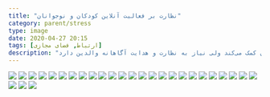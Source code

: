 ```yaml
---
title: "نظارت بر فعالیت آنلاین کودکان و نوجوانان"
category: parent/stress
type: image
date: 2020-04-27 20:15
tags: [ارتباط, فضای مجازی]
description: "فعالیت آنلاین به یادگیری روابط اجتماعی و سرگرم کردن کودکان و نوجوانان کمک می‌کند ولی نیاز به نظارت و هدایت آگاهانه والدین دارد"
---
```


![](../../static/images/teen-online-activity-1.webp)
![](../../static/images/teen-online-activity-2.webp)
![](../../static/images/teen-online-activity-3.webp)
![](../../static/images/teen-online-activity-4.webp)
![](../../static/images/teen-online-activity-5.webp)
![](../../static/images/teen-online-activity-6.webp)
![](../../static/images/teen-online-activity-7.webp)
![](../../static/images/teen-online-activity-8.webp)
![](../../static/images/teen-online-activity-9.webp)
![](../../static/images/teen-online-activity-10.webp)
![](../../static/images/teen-online-activity-11.webp)
![](../../static/images/teen-online-activity-12.webp)
![](../../static/images/teen-online-activity-13.webp)
![](../../static/images/teen-online-activity-14.webp)
![](../../static/images/teen-online-activity-15.webp)
![](../../static/images/teen-online-activity-16.webp)
![](../../static/images/teen-online-activity-17.webp)
![](../../static/images/teen-online-activity-18.webp)
![](../../static/images/teen-online-activity-19.webp)
![](../../static/images/teen-online-activity-20.webp)
![](../../static/images/teen-online-activity-21.webp)
![](../../static/images/teen-online-activity-22.webp)
![](../../static/images/teen-online-activity-23.webp)
![](../../static/images/teen-online-activity-24.webp)
![](../../static/images/teen-online-activity-25.webp)
![](../../static/images/teen-online-activity-26.webp)
![](../../static/images/teen-online-activity-27.webp)
![](../../static/images/teen-online-activity-28.webp)